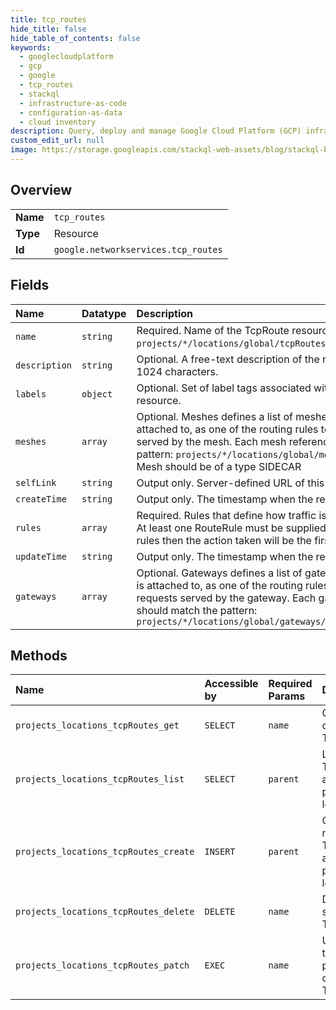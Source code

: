```yaml
---
title: tcp_routes
hide_title: false
hide_table_of_contents: false
keywords:
  - googlecloudplatform
  - gcp
  - google
  - tcp_routes
  - stackql
  - infrastructure-as-code
  - configuration-as-data
  - cloud inventory
description: Query, deploy and manage Google Cloud Platform (GCP) infrastructure and resources using SQL
custom_edit_url: null
image: https://storage.googleapis.com/stackql-web-assets/blog/stackql-blog-post-featured-image.png
---
```

  
    

## Overview
<table><tbody>
<tr><td><b>Name</b></td><td><code>tcp_routes</code></td></tr>
<tr><td><b>Type</b></td><td>Resource</td></tr>
<tr><td><b>Id</b></td><td><code>google.networkservices.tcp_routes</code></td></tr>
</tbody></table>

## Fields
| Name | Datatype | Description |
|:-----|:---------|:------------|
| `name` | `string` | Required. Name of the TcpRoute resource. It matches pattern `projects/*/locations/global/tcpRoutes/tcp_route_name&gt;`. |
| `description` | `string` | Optional. A free-text description of the resource. Max length 1024 characters. |
| `labels` | `object` | Optional. Set of label tags associated with the TcpRoute resource. |
| `meshes` | `array` | Optional. Meshes defines a list of meshes this TcpRoute is attached to, as one of the routing rules to route the requests served by the mesh. Each mesh reference should match the pattern: `projects/*/locations/global/meshes/` The attached Mesh should be of a type SIDECAR |
| `selfLink` | `string` | Output only. Server-defined URL of this resource |
| `createTime` | `string` | Output only. The timestamp when the resource was created. |
| `rules` | `array` | Required. Rules that define how traffic is routed and handled. At least one RouteRule must be supplied. If there are multiple rules then the action taken will be the first rule to match. |
| `updateTime` | `string` | Output only. The timestamp when the resource was updated. |
| `gateways` | `array` | Optional. Gateways defines a list of gateways this TcpRoute is attached to, as one of the routing rules to route the requests served by the gateway. Each gateway reference should match the pattern: `projects/*/locations/global/gateways/` |
## Methods
| Name | Accessible by | Required Params | Description |
|:-----|:--------------|:----------------|:------------|
| `projects_locations_tcpRoutes_get` | `SELECT` | `name` | Gets details of a single TcpRoute. |
| `projects_locations_tcpRoutes_list` | `SELECT` | `parent` | Lists TcpRoute in a given project and location. |
| `projects_locations_tcpRoutes_create` | `INSERT` | `parent` | Creates a new TcpRoute in a given project and location. |
| `projects_locations_tcpRoutes_delete` | `DELETE` | `name` | Deletes a single TcpRoute. |
| `projects_locations_tcpRoutes_patch` | `EXEC` | `name` | Updates the parameters of a single TcpRoute. |
